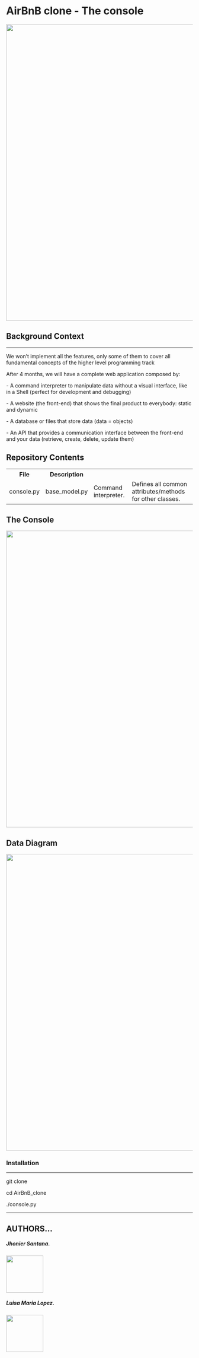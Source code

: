 <html>
<body>
<h1> AirBnB clone - The console </h1>
<img src= "https://www.tabbykatz.com/hbnb.png" width="800" height="auto"/>
<h2>Background Context</h2>
<hr>
<p>We won’t implement all the features, only some of them to cover all fundamental concepts of the higher level programming track</p>
<p>After 4 months, we will have a complete web application composed by:</p>
<p> - A command interpreter to manipulate data without a visual interface, like in a Shell (perfect for development and debugging) </p>
<p> - A website (the front-end) that shows the final product to everybody: static and dynamic </p>
<p> - A database or files that store data (data = objects) </p>
<p> - An API that provides a communication interface between the front-end and your data (retrieve, create, delete, update them) </p>

<h2>Repository Contents</h2>
<table>
  <tr>
    <th>File</th>
    <th>Description</th>
  </tr>
  <tr>
    <td>console.py</td>
    <td>base_model.py</td>
    <td>Command interpreter.</td>
    <td>Defines all common attributes/methods for other classes.</td>
  </tr>
</table>
<h2>The Console</h2>
<img src= "https://user-images.githubusercontent.com/93772775/183030202-7fe98cea-20a5-4da6-9023-018752bdc405.png" width="800" height="auto"/>

<h2>Data Diagram</h2>
<img src= "https://user-images.githubusercontent.com/56379934/188288321-f18c568e-eb53-4e07-a967-9430c91d32d6.jpg" width="800" height="auto"/>

<h3>Installation</h3>
<hr>
<p>git clone</p>
<p>cd AirBnB_clone</p>
<p>./console.py</p>
<hr>
<h2>AUTHORS...</h2>
<h5>Jhonier Santana.</h5> <img src="https://www.pofilo.fr/img/SPOF-github/github1600.png" width="100" height="100"/>
<h5>Luisa Maria Lopez.</h5><img src="https://www.pofilo.fr/img/SPOF-github/github1600.png" width="100" height="100"/>
</body>
</html>